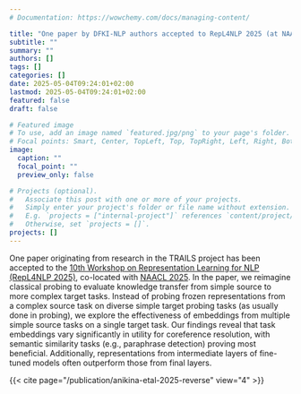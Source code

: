 ```yaml
---
# Documentation: https://wowchemy.com/docs/managing-content/

title: "One paper by DFKI-NLP authors accepted to RepL4NLP 2025 (at NAACL 2025)"
subtitle: ""
summary: ""
authors: []
tags: []
categories: []
date: 2025-05-04T09:24:01+02:00
lastmod: 2025-05-04T09:24:01+02:00
featured: false
draft: false

# Featured image
# To use, add an image named `featured.jpg/png` to your page's folder.
# Focal points: Smart, Center, TopLeft, Top, TopRight, Left, Right, BottomLeft, Bottom, BottomRight.
image:
  caption: ""
  focal_point: ""
  preview_only: false

# Projects (optional).
#   Associate this post with one or more of your projects.
#   Simply enter your project's folder or file name without extension.
#   E.g. `projects = ["internal-project"]` references `content/project/deep-learning/index.md`.
#   Otherwise, set `projects = []`.
projects: []
---
```


One paper originating from research in the TRAILS project has been accepted to the [10th Workshop on Representation Learning for NLP (RepL4NLP 2025)](https://sites.google.com/view/repl4nlp2025), co-located with [NAACL 2025](https://2025.naacl.org/). In the paper, we reimagine classical probing to evaluate knowledge transfer from simple source to more complex target tasks. Instead of probing frozen representations from a complex source task on diverse simple target probing tasks (as usually done in probing), we explore the effectiveness of embeddings from multiple simple source tasks on a single target task. Our findings reveal that task embeddings vary significantly in utility for coreference resolution, with semantic similarity tasks (e.g., paraphrase detection) proving most beneficial. Additionally, representations from intermediate layers of fine-tuned models often outperform those from final layers.

{{< cite page="/publication/anikina-etal-2025-reverse" view="4" >}}








